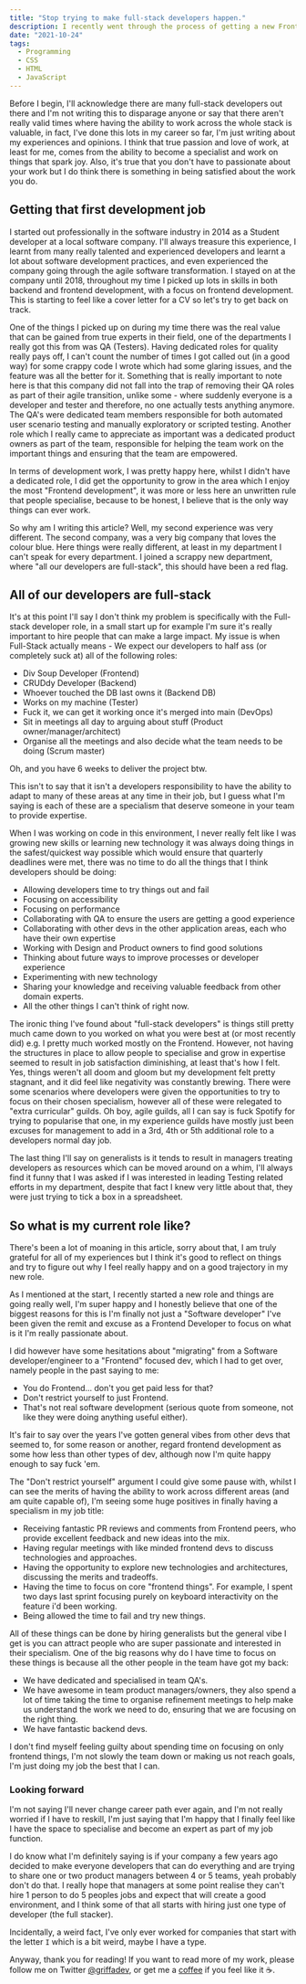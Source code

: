 ```yaml
---
title: "Stop trying to make full-stack developers happen."
description: I recently went through the process of getting a new Frontend developer position and I finally escaped full-stack dev and I'm all the happier for it.
date: "2021-10-24"
tags:
  - Programming
  - CSS
  - HTML
  - JavaScript
---
```


Before I begin, I'll acknowledge there are many full-stack developers out there and I'm not writing this to disparage anyone or say that there aren't really valid times where having the ability to work across the whole stack is valuable, in fact, I've done this lots in my career so far, I'm just writing about my experiences and opinions. I think that true passion and love of work, at least for me, comes from the ability to become a specialist and work on things that spark joy. Also, it's true that you don't have to passionate about your work but I do think there is something in being satisfied about the work you do.

## Getting that first development job

I started out professionally in the software industry in 2014 as a Student developer at a local software company. I'll always treasure this experience, I learnt from many really talented and experienced developers and learnt a lot about software development practices, and even experienced the company going through the agile software transformation. I stayed on at the company until 2018, throughout my time I picked up lots in skills in both backend and frontend development, with a focus on frontend development. This is starting to feel like a cover letter for a CV so let's try to get back on track.

One of the things I picked up on during my time there was the real value that can be gained from true experts in their field, one of the departments I really got this from was QA (Testers). Having dedicated roles for quality really pays off, I can't count the number of times I got called out (in a good way) for some crappy code I wrote which had some glaring issues, and the feature was all the better for it. Something that is really important to note here is that this company did not fall into the trap of removing their QA roles as part of their agile transition, unlike some - where suddenly everyone is a developer and tester and therefore, no one actually tests anything anymore. The QA's were dedicated team members responsible for both automated user scenario testing and manually exploratory or scripted testing.
Another role which I really came to appreciate as important was a dedicated product owners as part of the team, responsible for helping the team work on the important things and ensuring that the team are empowered.

In terms of development work, I was pretty happy here, whilst I didn't have a dedicated role, I did get the opportunity to grow in the area which I enjoy the most "Frontend development", it was more or less here an unwritten rule that people specialise, because to be honest, I believe that is the only way things can ever work.

So why am I writing this article? Well, my second experience was very different. The second company, was a very big company that loves the colour blue.
Here things were really different, at least in my department I can't speak for every department. I joined a scrappy new department, where "all our developers are full-stack", this should have been a red flag.

## All of our developers are full-stack

It's at this point I'll say I don't think my problem is specifically with the Full-stack developer role, in a small start up for example I'm sure it's really important to hire people that can make a large impact.
My issue is when Full-Stack actually means - We expect our developers to half ass (or completely suck at) all of the following roles:

- Div Soup Developer (Frontend)
- CRUDdy Developer (Backend)
- Whoever touched the DB last owns it (Backend DB)
- Works on my machine (Tester)
- Fuck it, we can get it working once it's merged into main (DevOps)
- Sit in meetings all day to arguing about stuff (Product owner/manager/architect)
- Organise all the meetings and also decide what the team needs to be doing (Scrum master)

Oh, and you have 6 weeks to deliver the project btw.

This isn't to say that it isn't a developers responsibility to have the ability to adapt to many of these areas at any time in their job, but I guess what I'm saying is each of these are a specialism that deserve someone in your team to provide expertise.

When I was working on code in this environment, I never really felt like I was growing new skills or learning new technology it was always doing things in the safest/quickest way possible which would ensure that quarterly deadlines were met, there was no time to do all the things that I think developers should be doing:

- Allowing developers time to try things out and fail
- Focusing on accessibility
- Focusing on performance
- Collaborating with QA to ensure the users are getting a good experience
- Collaborating with other devs in the other application areas, each who have their own expertise
- Working with Design and Product owners to find good solutions
- Thinking about future ways to improve processes or developer experience
- Experimenting with new technology
- Sharing your knowledge and receiving valuable feedback from other domain experts.
- All the other things I can't think of right now.

The ironic thing I've found about "full-stack developers" is things still pretty much came down to you worked on what you were best at (or most recently did) e.g. I pretty much worked mostly on the Frontend. However, not having the structures in place to allow people to specialise and grow in expertise seemed to result in job satisfaction diminishing, at least that's how I felt. Yes, things weren't all doom and gloom but my development felt pretty stagnant, and it did feel like negativity was constantly brewing. There were some scenarios where developers were given the opportunities to try to focus on their chosen specialism, however all of these were relegated to "extra curricular" guilds. Oh boy, agile guilds, all I can say is fuck Spotify for trying to popularise that one, in my experience guilds have mostly just been excuses for management to add in a 3rd, 4th or 5th additional role to a developers normal day job.

The last thing I'll say on generalists is it tends to result in managers treating developers as resources which can be moved around on a whim, I'll always find it funny that I was asked if I was interested in leading Testing related efforts in my department, despite that fact I knew very little about that, they were just trying to tick a box in a spreadsheet.

## So what is my current role like?

There's been a lot of moaning in this article, sorry about that, I am truly grateful for all of my experiences but I think it's good to reflect on things and try to figure out why I feel really happy and on a good trajectory in my new role.

As I mentioned at the start, I recently started a new role and things are going really well, I'm super happy and I honestly believe that one of the biggest reasons for this is I'm finally not just a "Software developer" I've been given the remit and excuse as a Frontend Developer to focus on what is it I'm really passionate about.

I did however have some hesitations about "migrating" from a Software developer/engineer to a "Frontend" focused dev, which I had to get over, namely people in the past saying to me:

- You do Frontend... don't you get paid less for that?
- Don't restrict yourself to just Frontend.
- That's not real software development (serious quote from someone, not like they were doing anything useful either).

It's fair to say over the years I've gotten general vibes from other devs that seemed to, for some reason or another, regard frontend development as some how less than other types of dev, although now I'm quite happy enough to say fuck 'em.

The "Don't restrict yourself" argument I could give some pause with, whilst I can see the merits of having the ability to work across different areas (and am quite capable of), I'm seeing some huge positives in finally having a specialism in my job title:

- Receiving fantastic PR reviews and comments from Frontend peers, who provide excellent feedback and new ideas into the mix.
- Having regular meetings with like minded frontend devs to discuss technologies and approaches.
- Having the opportunity to explore new technologies and architectures, discussing the merits and tradeoffs.
- Having the time to focus on core "frontend things". For example, I spent two days last sprint focusing purely on keyboard interactivity on the feature i'd been working.
- Being allowed the time to fail and try new things.

All of these things can be done by hiring generalists but the general vibe I get is you can attract people who are super passionate and interested in their specialism.
One of the big reasons why do I have time to focus on these things is because all the other people in the team have got my back:

- We have dedicated and specialised in team QA's.
- We have awesome in team product managers/owners, they also spend a lot of time taking the time to organise refinement meetings to help make us understand the work we need to do, ensuring that we are focusing on the right thing.
- We have fantastic backend devs.

I don't find myself feeling guilty about spending time on focusing on only frontend things, I'm not slowly the team down or making us not reach goals, I'm just doing my job the best that I can.

### Looking forward

I'm not saying I'll never change career path ever again, and I'm not really worried if I have to reskill, I'm just saying that I'm happy that I finally feel like I have the space to specialise and become an expert as part of my job function.

I do know what I'm definitely saying is if your company a few years ago decided to make everyone developers that can do everything and are trying to share one or two product managers between 4 or 5 teams, yeah probably don't do that. I really hope that managers at some point realise they can't hire 1 person to do 5 peoples jobs and expect that will create a good environment, and I think some of that all starts with hiring just one type of developer (the full stacker).

Incidentally, a weird fact, I've only ever worked for companies that start with the letter `I` which is a bit weird, maybe I have a type.

Anyway, thank you for reading! If you want to read more of my work, please follow me on Twitter [@griffadev](https://twitter.com/griffadev), or get me a [coffee](https://ko-fi.com/griffadev) if you feel like it ☕.
